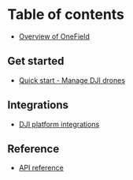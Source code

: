 # Table of contents

* [Overview of OneField](README.md)

## Get started

* [Quick start - Manage DJI drones](get-started/quick-start-manage-dji-drones.md)

## Integrations

* [DJI platform integrations](integrations/dji-platform-integrations.md)

## Reference

* [API reference](reference/api-reference.md)

